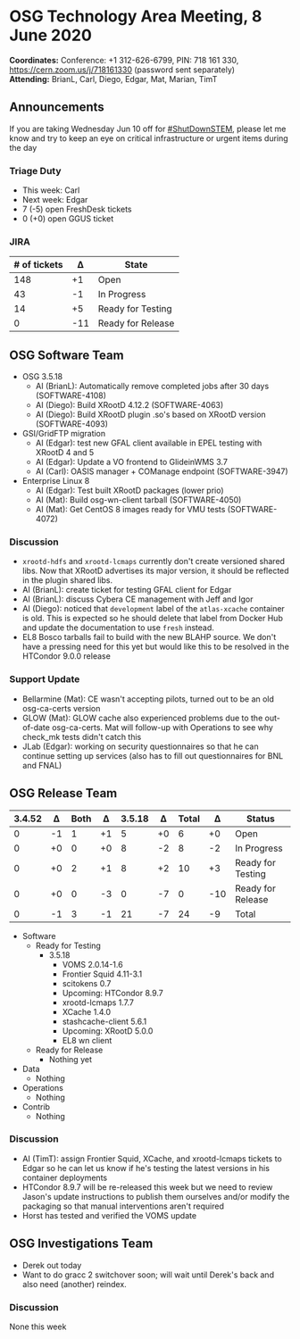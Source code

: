 # OSG Technology Area Meeting,  8 June 2020

**Coordinates:** Conference: +1 312-626-6799, PIN: 718 161 330, <https://cern.zoom.us/j/718161330> (password sent separately)  
**Attending:** BrianL, Carl, Diego, Edgar, Mat, Marian, TimT


## Announcements

If you are taking Wednesday Jun 10 off for [#ShutDownSTEM](<https://www.shutdownstem.com/>), please let me know and try to keep an eye on critical infrastructure or urgent items during the day  


### Triage Duty

-   This week: Carl
-   Next week: Edgar
-   7 (-5) open FreshDesk tickets
-   0 (+0) open GGUS ticket


### JIRA

| # of tickets | &Delta; | State             |
|------------ |------- |----------------- |
| 148          | +1      | Open              |
| 43           | -1      | In Progress       |
| 14           | +5      | Ready for Testing |
| 0            | -11     | Ready for Release |


## OSG Software Team

-   OSG 3.5.18  
    -   AI (BrianL): Automatically remove completed jobs after 30 days (SOFTWARE-4108)
    -   AI (Diego): Build XRootD 4.12.2 (SOFTWARE-4063)
    -   AI (Diego): Build XRootD plugin .so's based on XRootD version (SOFTWARE-4093)
-   GSI/GridFTP migration  
    -   AI (Edgar): test new GFAL client available in EPEL testing with XRootD 4 and 5
    -   AI (Edgar): Update a VO frontend to GlideinWMS 3.7
    -   AI (Carl): OASIS manager + COManage endpoint (SOFTWARE-3947)
-   Enterprise Linux 8  
    -   AI (Edgar): Test built XRootD packages (lower prio)
    -   AI (Mat): Build osg-wn-client tarball (SOFTWARE-4050)
    -   AI (Mat): Get CentOS 8 images ready for VMU tests (SOFTWARE-4072)


### Discussion

-   `xrootd-hdfs` and `xrootd-lcmaps` currently don't create versioned shared libs. Now that XRootD advertises its major version, it should be reflected in the plugin shared libs.
-   AI (BrianL): create ticket for testing GFAL client for Edgar
-   AI (BrianL): discuss Cybera CE management with Jeff and Igor
-   AI (Diego): noticed that `development` label of the `atlas-xcache` container is old. This is expected so he should delete that label from Docker Hub and update the documentation to use `fresh` instead.
-   EL8 Bosco tarballs fail to build with the new BLAHP source. We don't have a pressing need for this yet but would like this to be resolved in the HTCondor 9.0.0 release


### Support Update

-   Bellarmine (Mat): CE wasn't accepting pilots, turned out to be an old osg-ca-certs version
-   GLOW (Mat): GLOW cache also experienced problems due to the out-of-date osg-ca-certs. Mat will follow-up with Operations to see why check\_mk tests didn't catch this
-   JLab (Edgar): working on security questionnaires so that he can continue setting up services (also has to fill out questionnaires for BNL and FNAL)


## OSG Release Team

| 3.4.52 | &Delta; | Both | &Delta; | 3.5.18 | &Delta; | Total | &Delta; | Status            |
| ------ | ------- | ---- | ------- | ------ | ------- | ----- | ------- | ----------------- |
| 0      | -1      | 1    | +1      | 5      | +0      | 6     | +0      | Open              |
| 0      | +0      | 0    | +0      | 8      | -2      | 8     | -2      | In Progress       |
| 0      | +0      | 2    | +1      | 8      | +2      | 10    | +3      | Ready for Testing |
| 0      | +0      | 0    | -3      | 0      | -7      | 0     | -10     | Ready for Release |
| 0      | -1      | 3    | -1      | 21     | -7      | 24    | -9      | Total             |

-   Software  
    -   Ready for Testing  
        -   3.5.18  
            -   VOMS 2.0.14-1.6
            -   Frontier Squid 4.11-3.1
            -   scitokens 0.7
            -   Upcoming: HTCondor 8.9.7
            -   xrootd-lcmaps 1.7.7
            -   XCache 1.4.0
            -   stashcache-client 5.6.1
            -   Upcoming: XRootD 5.0.0
            -   EL8 wn client
    -   Ready for Release  
        -   Nothing yet
-   Data  
    -   Nothing
-   Operations  
    -   Nothing
-   Contrib  
    -   Nothing


### Discussion

-   AI (TimT): assign Frontier Squid, XCache, and xrootd-lcmaps tickets to Edgar so he can let us know if he's testing the latest versions in his container deployments
-   HTCondor 8.9.7 will be re-released this week but we need to review Jason's update instructions to publish them ourselves and/or modify the packaging so that manual interventions aren't required
-   Horst has tested and verified the VOMS update


## OSG Investigations Team

-   Derek out today
-   Want to do gracc 2 switchover soon; will wait until Derek's back and also need (another) reindex.


### Discussion

None this week

